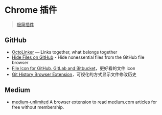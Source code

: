 # Chrome 插件

> [极简插件](https://chrome.zzzmh.cn/index#index)

## GitHub

- [OctoLinker](https://github.com/OctoLinker/OctoLinker) — Links together, what belongs together
- [Hide Files on GitHub](https://github.com/sindresorhus/hide-files-on-github) - Hide nonessential files from the GitHub file browser
- [File Icon for GitHub, GitLab and Bitbucket](https://chrome.google.com/webstore/detail/file-icon-for-github-gitl/ficfmibkjjnpogdcfhfokmihanoldbfe/related)，更好看的文件 icon
- [Git History Browser Extension](https://chrome.google.com/webstore/detail/git-history-browser-exten/laghnmifffncfonaoffcndocllegejnf/related)，可视化的方式显示文件修改历史

## Medium

- [medium-unlimited](https://github.com/manojVivek/medium-unlimited) A browser extension to read medium.com articles for free without membership.
